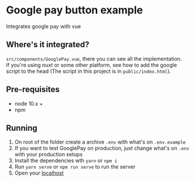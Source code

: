 # Google pay button example

Integrates google pay with vue

## Where's it integrated?

`src/components/GooglePay.vue`, there you can see all the implementation.<br />
If you're using nuxt or some other platform, see how to add the google script to the head (The script in this project is in `public/index.html`).

## Pre-requisites

- node 10.x +
- npm

## Running

1. On root of the folder create a archive `.env` with what's on `.env.example`
2. If you want to test GooglePay on production, just change what's on `.env` with your production setups
3. Install the dependencies wth `yarn` or `npm i`
4. Run `yarn serve` or `npm run serve` to run the server
5. Open your [localhost](http://localhost:8080/)
